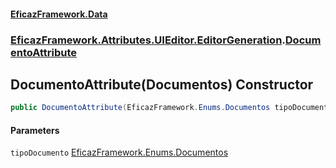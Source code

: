 #### [EficazFramework.Data](EficazFrameworkData.md 'EficazFramework Data')
### [EficazFramework.Attributes.UIEditor.EditorGeneration](EficazFrameworkData.md#EficazFramework.Attributes.UIEditor.EditorGeneration 'EficazFramework.Attributes.UIEditor.EditorGeneration').[DocumentoAttribute](EficazFramework.Attributes.UIEditor.EditorGeneration/DocumentoAttribute.md 'EficazFramework.Attributes.UIEditor.EditorGeneration.DocumentoAttribute')

## DocumentoAttribute(Documentos) Constructor

```csharp
public DocumentoAttribute(EficazFramework.Enums.Documentos tipoDocumento);
```
#### Parameters

<a name='EficazFramework.Attributes.UIEditor.EditorGeneration.DocumentoAttribute.DocumentoAttribute(EficazFramework.Enums.Documentos).tipoDocumento'></a>

`tipoDocumento` [EficazFramework.Enums.Documentos](https://docs.microsoft.com/en-us/dotnet/api/EficazFramework.Enums.Documentos 'EficazFramework.Enums.Documentos')